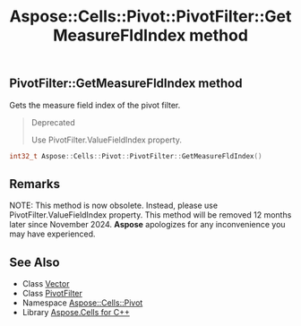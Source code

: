 ﻿---
title: Aspose::Cells::Pivot::PivotFilter::GetMeasureFldIndex method
linktitle: GetMeasureFldIndex
second_title: Aspose.Cells for C++ API Reference
description: 'Aspose::Cells::Pivot::PivotFilter::GetMeasureFldIndex method. Gets the measure field index of the pivot filter in C++.'
type: docs
weight: 2000
url: /cpp/aspose.cells.pivot/pivotfilter/getmeasurefldindex/
---
## PivotFilter::GetMeasureFldIndex method


Gets the measure field index of the pivot filter.


>Deprecated
>
>Use PivotFilter.ValueFieldIndex property. 
```cpp
int32_t Aspose::Cells::Pivot::PivotFilter::GetMeasureFldIndex()
```

## Remarks


NOTE: This method is now obsolete. Instead, please use PivotFilter.ValueFieldIndex property. This method will be removed 12 months later since November 2024. **Aspose** apologizes for any inconvenience you may have experienced. 


## See Also

* Class [Vector](../../../aspose.cells/vector/)
* Class [PivotFilter](../)
* Namespace [Aspose::Cells::Pivot](../../)
* Library [Aspose.Cells for C++](../../../)
